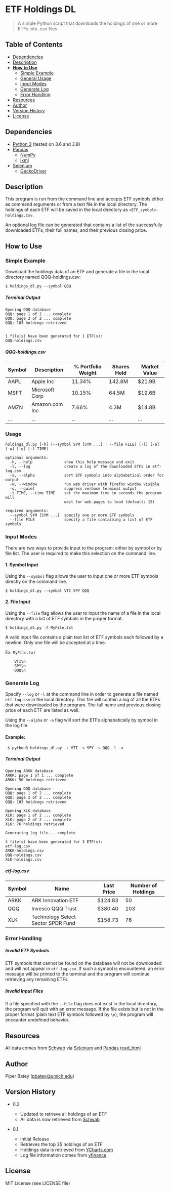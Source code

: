 # ETF Holdings DL

> A simple Python script that downloads the holdings of one or more ETFs into .csv files


## Table of Contents

- [Dependencies](#dependencies)
- [Description](#description)
- [**How to Use**](#how-to-use)
  * [Simple Example](#simple-example)
  * [General Usage](#general-usage)
  * [Input Modes](#input-modes)
  * [Generate Log](#generate-log)
  * [Error Handling](#error-handling)
- [Resources](#resources)
- [Author](#author)
- [Version History](#version-history)
- [License](#license)

## Dependencies

* [Python 3](https://www.python.org/) (tested on 3.6 and 3.8)
* [Pandas](https://pandas.pydata.org/)
  * [NumPy](https://numpy.org/)
  * [lxml](https://pypi.org/project/lxml/)
* [Selenium](https://selenium-python.readthedocs.io/)
  * [GeckoDriver](https://github.com/mozilla/geckodriver/releases)

## Description

This program is run from the command line and accepts ETF symbols either as command arguments or from a text file in the local directory.
The holdings of each ETF will be saved in the local directory as `<ETF_symbol>-holdings.csv`.

An optional log file can be generated that contains a list of the successfully downloaded ETFs, their full names, and their previous closing price.


## How to Use

### Simple Example

Download the holdings data of an ETF and generate a file in the local directory named QQQ-holdings.csv:

    $ holdings_dl.py --symbol QQQ

##### Terminal Output
```
Opening QQQ database
QQQ: page 1 of 2 ... complete
QQQ: page 2 of 2 ... complete
QQQ: 103 holdings retrieved


1 file(s) have been generated for 1 ETF(s):
QQQ-holdings.csv
```

##### QQQ-holdings.csv

| Symbol | Description | % Portfolio Weight | Shares Held | Market Value |
| --- | --- | --- | --- | --- |
| AAPL | Apple Inc | 11.34% | 142.8M | $21.9B |
| MSFT | Microsoft Corp | 10.15% | 64.5M | $19.6B |
| AMZN | Amazon.com Inc | 7.66% | 4.3M | $14.8B |
| ... | ... | ... | ... | ... |


### Usage
    holdings_dl.py [-h] (--symbol SYM [SYM ...] | --file FILE) [-l] [-a] [-w] [-q] [-t TIME]
    
    optional arguments:
      -h, --help              show this help message and exit
      -l, --log               create a log of the downloaded ETFs in etf-log.csv
      -a, --alpha             sort ETF symbols into alphabetical order for output
      -w, --window            run web driver with firefox window visible
      -q, --quiet             suppress verbose terminal output
      -t TIME, --time TIME    set the maximum time in seconds the program will
                              wait for web pages to load (default: 15)
    
    required arguments:
      --symbol SYM [SYM ...]  specify one or more ETF symbols
      --file FILE             specify a file containing a list of ETF symbols


### Input Modes

There are two ways to provide input to the program: either by symbol or by file list. 
The user is required to make this selection on the command line.

#### 1. Symbol Input

Using the `--symbol` flag allows the user to input one or more ETF symbols directly on the command line.

    $ holdings_dl.py --symbol VTI SPY QQQ  


#### 2. File Input

Using the `--file` flag allows the user to input the name of a file in the local directory with a list of ETF symbols in the proper format.


    $ holdings_dl.py -f MyFile.txt

   A valid input file contains a plain text list of ETF symbols each followed by a newline. 
   Only one file will be accepted at a time.

Ex. `MyFile.txt`

        VTI\n
        SPY\n
        QQQ\n
        

### Generate Log
Specify `--log` or `-l` at the command line in order to 
generate a file named `etf-log.csv` in the local directory. 
This file will contain a log of all the ETFs that were downloaded by the program. 
The full name and previous closing price of each ETF are listed as well.

Using the `--alpha` or `-a` flag will sort the ETFs alphabetically by symbol in the log file.

#### Example:

     $ python3 holdings_dl.py -s VTI -s SPY -s QQQ -l -a

##### Terminal Output
```
Opening ARKK database
ARKK: page 1 of 1 ... complete
ARKK: 50 holdings retrieved

Opening QQQ database
QQQ: page 1 of 2 ... complete
QQQ: page 2 of 2 ... complete
QQQ: 103 holdings retrieved

Opening XLK database
XLK: page 1 of 2 ... complete
XLK: page 2 of 2 ... complete
XLK: 76 holdings retrieved

Generating log file... complete

4 file(s) have been generated for 3 ETF(s):
etf-log.csv
ARKK-holdings.csv
QQQ-holdings.csv
XLK-holdings.csv
```

##### etf-log.csv

| Symbol | Name | Last Price | Number of Holdings |
| --- | --- | --- | --- |
| ARKK | ARK Innovation ETF | $124.83 | 50  |
| QQQ | Invesco QQQ Trust | $380.40 | 103 |
| XLK | Technology Select Sector SPDR Fund | $158.73 | 76  |



### Error Handling

##### Invalid ETF Symbols
ETF symbols that cannot be found on the database will not be downloaded and will not appear in `etf-log.csv`.
If such a symbol is encountered, an error message will be printed to the terminal and the program will continue retrieving any remaining ETFs.

##### Invalid Input Files

If a file specified with the `--file` flag does not exist in the local directory, the program will quit with an error message.
If the file exists but is not in the proper format (plain text ETF symbols followed by `\n`), the program will encounter undefined behavior.


## Resources
All data comes  from [Schwab](https://www.schwab.com/research/etfs/tools/compare) via 
[Selenium](https://selenium-python.readthedocs.io/) and 
[Pandas read_html](https://pandas.pydata.org/pandas-docs/stable/reference/api/pandas.read_html.html)

## Author

Piper Batey (pbatey@umich.edu)

## Version History

* 0.2
  * Updated to retrieve all holdings of an ETF
  * All data is now retrieved from [Schwab](https://www.schwab.com/research/etfs/tools/compare)

* 0.1
    * Initial Release
    * Retrieves the top 25 holdings of an ETF
    * Holdings data is retrieved from [YCharts.com](https://ycharts.com/stocks)
    * Log file information comes from [yfinance](https://pypi.org/project/yfinance/)

## License

MIT License (see LICENSE file)
